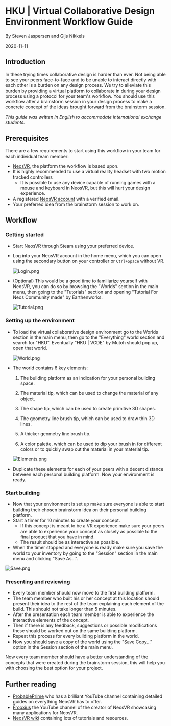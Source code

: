 # HKU | Virtual Collaborative Design Environment Workflow Guide

By Steven Jaspersen and Gijs Nikkels

2020-11-11

## Introduction

In these trying times collaborative design is harder than ever. Not being able to see your peers face-to-face and to be unable to interact directly with each other is a burden on any design process. We try to alleviate this burden by providing a virtual platform to collaborate in during your design process using a protocol for your team's workflow. You should use this workflow after a brainstorm session in your design process to make a concrete concept of the ideas brought forward from the brainstorm session.

*This guide was written in English to accommodate international exchange students.*

## Prerequisites

There are a few requirements to start using this workflow in your team for each individual team member:

* [NeosVR](https://store.steampowered.com/app/740250/Neos_VR/), the platform the workflow is based upon.
* It is highly recommended to use a virtual reality headset with two motion tracked controllers
  * It is possible to use any device capable of running games with a mouse and keyboard in NeosVR, but this will hurt your design experience.
* A registered [NeosVR account](https://account.neosvr.com/) with a verified email.
* Your preferred idea from the brainstorm session to work on.

## Workflow

### Getting started

* Start NeosVR through Steam using your preferred device.
* Log into your NeosVR account in the home menu, which you can open using the secondary button on your controller or `Ctrl+Space` without VR.

  ![Login.png](./Images/Login.png)
* (Optional) This would be a good time to familiarize yourself with NeosVR, you can do so by browsing the "Worlds" section in the main menu, then going to the "Tutorials" section and opening "Tutorial For Neos Community made" by Earthenworks.

  ![Tutorial.png](./Images/Tutorial.png)

### Setting up the environment

* To load the virtual collaborative design environment go to the Worlds section in the main menu, then go to the "Everything" world section and search for "HKU". Eventually "HKU | VCDE" by Mutoh should pop up, open that world.

  ![World.png](./Images/World.png)
* The world contains 6 key elements:

  1. The building platform as an indication for your personal building space.
  
  2. The material tip, which can be used to change the material of any object.
  
  3. The shape tip, which can be used to create primitive 3D shapes.
  
  4. The geometry line brush tip, which can be used to draw thin 3D lines.
  
  5. A thicker geometry line brush tip.
  
  6. A color palette, which can be used to dip your brush in for different colors or to quickly swap out the material in your material tip.

  ![Elements.png](./Images/Elements.png)

* Duplicate these elements for each of your peers with a decent distance between each personal building platform. Now your environment is ready.

### Start building

* Now that your environment is set up make sure everyone is able to start building their chosen brainstorm idea on their personal building platform.
* Start a timer for 10 minutes to create your concept.
  * If this concept is meant to be a VR experience make sure your peers are able to experience your concept as closely as possible to the final product that you have in mind.
  * The result should be as interactive as possible.
* When the timer stopped and everyone is ready make sure you save the world to your inventory by going to the "Session" section in the main menu and clicking "Save As...".

 ![Save.png](./Images/Save.png)

### Presenting and reviewing

* Every team member should now move to the first building platform.
* The team member who built his or her concept at this location should present their idea to the rest of the team explaining each element of the build. This should not take longer than 5 minutes.
* After the presentation each team member is able to experience the interactive elements of the concept.
* Then if there is any feedback, suggestions or possible modifications these should be worked out on the same building platform.
* Repeat this process for every building platform in the world.
* Now you should save a copy of the world using the "Save Copy..." option in the Session section of the main menu.

Now every team member should have a better understanding of the concepts that were created during the brainstorm session, this will help you with choosing the best option for your project.

## Further reading

* [ProbablePrime](https://www.youtube.com/c/ProbablePrime) who has a brilliant YouTube channel containing detailed guides on everything NeosVR has to offer.
* [Frooxius](https://www.youtube.com/user/Tailscpp) the YouTube channel of the creator of NeosVR showcasing many applications for NeosVR.
* [NeosVR wiki](https://wiki.neos.com/Tutorials) containing lots of tutorials and resources.
